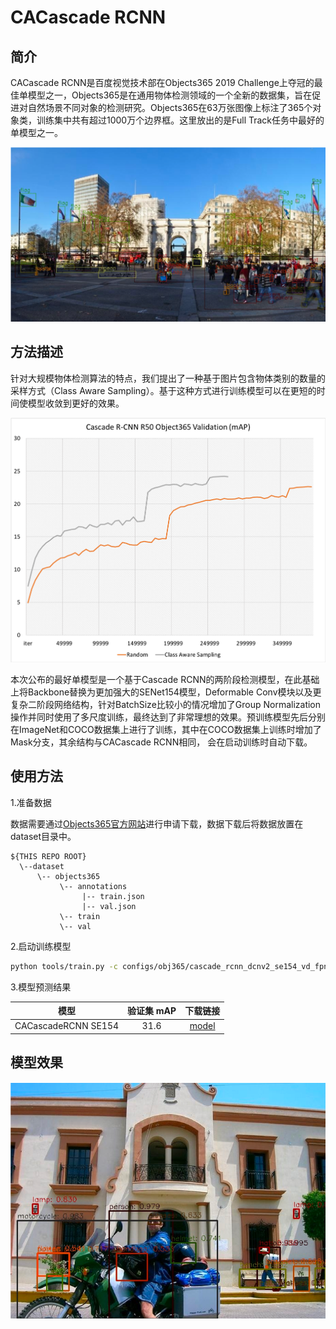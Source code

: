 # CACascade RCNN
## 简介
CACascade RCNN是百度视觉技术部在Objects365 2019 Challenge上夺冠的最佳单模型之一，Objects365是在通用物体检测领域的一个全新的数据集，旨在促进对自然场景不同对象的检测研究。Objects365在63万张图像上标注了365个对象类，训练集中共有超过1000万个边界框。这里放出的是Full Track任务中最好的单模型之一。

![](../images/obj365_gt.png)

## 方法描述

针对大规模物体检测算法的特点，我们提出了一种基于图片包含物体类别的数量的采样方式（Class Aware Sampling）。基于这种方式进行训练模型可以在更短的时间使模型收敛到更好的效果。

![](../images/cas.png)

本次公布的最好单模型是一个基于Cascade RCNN的两阶段检测模型，在此基础上将Backbone替换为更加强大的SENet154模型，Deformable Conv模块以及更复杂二阶段网络结构，针对BatchSize比较小的情况增加了Group Normalization操作并同时使用了多尺度训练，最终达到了非常理想的效果。预训练模型先后分别在ImageNet和COCO数据集上进行了训练，其中在COCO数据集上训练时增加了Mask分支，其余结构与CACascade RCNN相同， 会在启动训练时自动下载。

## 使用方法

1.准备数据

数据需要通过[Objects365官方网站](https://www.objects365.org/download.html)进行申请下载，数据下载后将数据放置在dataset目录中。
```
${THIS REPO ROOT}
  \--dataset
      \-- objects365
           \-- annotations
                |-- train.json
                |-- val.json
           \-- train
           \-- val
```

2.启动训练模型

```bash
python tools/train.py -c configs/obj365/cascade_rcnn_dcnv2_se154_vd_fpn_gn.yml
```

3.模型预测结果

|        模型         | 验证集 mAP |                           下载链接                           |
| :-----------------: | :--------: | :----------------------------------------------------------: |
| CACascadeRCNN SE154 |    31.6    | [model](https://paddlemodels.bj.bcebos.com/object_detection/cascade_rcnn_dcnv2_se154_vd_fpn_gn_cas_obj365.tar) |

## 模型效果

![](../images/obj365_pred.png)
